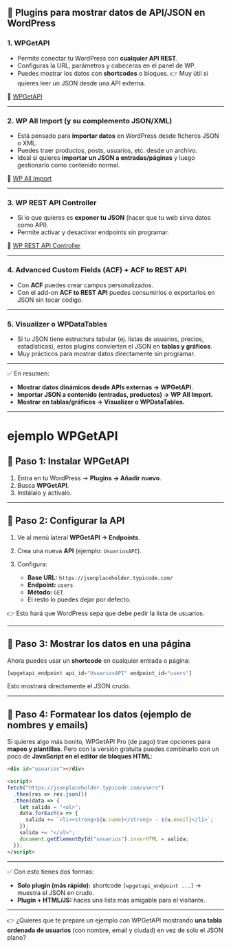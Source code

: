 ## 🔹 Plugins para mostrar datos de API/JSON en WordPress

### 1. **WPGetAPI**

* Permite conectar tu WordPress con **cualquier API REST**.
* Configuras la URL, parámetros y cabeceras en el panel de WP.
* Puedes mostrar los datos con **shortcodes** o bloques.
  👉 Muy útil si quieres leer un JSON desde una API externa.

🔗 [WPGetAPI](https://wordpress.org/plugins/wpgetapi/)

---

### 2. **WP All Import** (y su complemento JSON/XML)

* Está pensado para **importar datos** en WordPress desde ficheros JSON o XML.
* Puedes traer productos, posts, usuarios, etc. desde un archivo.
* Ideal si quieres **importar un JSON a entradas/páginas** y luego gestionarlo como contenido normal.

🔗 [WP All Import](https://www.wpallimport.com/)

---

### 3. **WP REST API Controller**

* Si lo que quieres es **exponer tu JSON** (hacer que tu web sirva datos como API).
* Permite activar y desactivar endpoints sin programar.

🔗 [WP REST API Controller](https://wordpress.org/plugins/wp-rest-api-controller/)

---

### 4. **Advanced Custom Fields (ACF) + ACF to REST API**

* Con **ACF** puedes crear campos personalizados.
* Con el add-on **ACF to REST API** puedes consumirlos o exportarlos en JSON sin tocar código.

---

### 5. **Visualizer** o **WPDataTables**

* Si tu JSON tiene estructura tabular (ej. listas de usuarios, precios, estadísticas), estos plugins convierten el JSON en **tablas y gráficos**.
* Muy prácticos para mostrar datos directamente sin programar.

---

✅ En resumen:

* **Mostrar datos dinámicos desde APIs externas → WPGetAPI.**
* **Importar JSON a contenido (entradas, productos) → WP All Import.**
* **Mostrar en tablas/gráficos → Visualizer o WPDataTables.**

---

# ejemplo  **WPGetAPI** 

## 🔹 Paso 1: Instalar WPGetAPI

1. Entra en tu WordPress → **Plugins → Añadir nuevo**.
2. Busca **WPGetAPI**.
3. Instálalo y actívalo.

---

## 🔹 Paso 2: Configurar la API

1. Ve al menú lateral **WPGetAPI → Endpoints**.
2. Crea una nueva **API** (ejemplo: `UsuariosAPI`).
3. Configura:

   * **Base URL:** `https://jsonplaceholder.typicode.com/`
   * **Endpoint:** `users`
   * **Método:** `GET`
   * El resto lo puedes dejar por defecto.

👉 Esto hará que WordPress sepa que debe pedir la lista de usuarios.

---

## 🔹 Paso 3: Mostrar los datos en una página

Ahora puedes usar un **shortcode** en cualquier entrada o página:

```php
[wpgetapi_endpoint api_id="UsuariosAPI" endpoint_id="users"]
```

Esto mostrará directamente el JSON crudo.

---

## 🔹 Paso 4: Formatear los datos (ejemplo de nombres y emails)

Si quieres algo más bonito, WPGetAPI Pro (de pago) trae opciones para **mapeo y plantillas**.
Pero con la versión gratuita puedes combinarlo con un poco de **JavaScript en el editor de bloques HTML**:

```html
<div id="usuarios"></div>

<script>
fetch("https://jsonplaceholder.typicode.com/users")
  .then(res => res.json())
  .then(data => {
    let salida = "<ul>";
    data.forEach(u => {
      salida += `<li><strong>${u.name}</strong> - ${u.email}</li>`;
    });
    salida += "</ul>";
    document.getElementById("usuarios").innerHTML = salida;
  });
</script>
```

---

✅ Con esto tienes dos formas:

* **Solo plugin (más rápido):** shortcode `[wpgetapi_endpoint ...]` → muestra el JSON en crudo.
* **Plugin + HTML/JS:** haces una lista más amigable para el visitante.

---

👉 ¿Quieres que te prepare un ejemplo con WPGetAPI mostrando **una tabla ordenada de usuarios** (con nombre, email y ciudad) en vez de solo el JSON plano?

